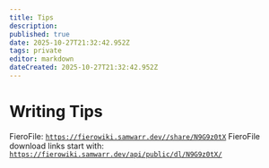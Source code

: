 ```yaml
---
title: Tips
description: 
published: true
date: 2025-10-27T21:32:42.952Z
tags: private
editor: markdown
dateCreated: 2025-10-27T21:32:42.952Z
---
```


# Writing Tips

FieroFile: [`https://fierowiki.samwarr.dev//share/N9G9z0tX`](https://fierowiki.samwarr.dev//share/N9G9z0tX)
FieroFile download links start with: [`https://fierowiki.samwarr.dev/api/public/dl/N9G9z0tX/`](https://fierowiki.samwarr.dev/api/public/dl/N9G9z0tX/)